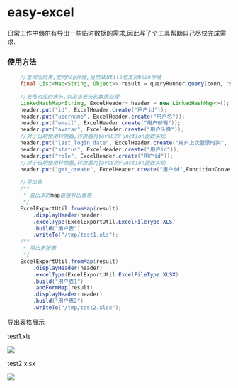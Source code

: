 
# easy-excel

日常工作中偶尔有导出一些临时数据的需求,因此写了个工具帮助自己尽快完成需求.

### 使用方法
```java
    //查询出结果,使用Map存储,当然dbUtils也支持bean存储
    final List<Map<String, Object>> result = queryRunner.query(conn, "select * from user", new MapListHandler());

    //表格对应的表头,以及该表头的数据处理
    LinkedHashMap<String, ExcelHeader> header = new LinkedHashMap<>();
    header.put("id", ExcelHeader.create("用户id"));
    header.put("username", ExcelHeader.create("用户名"));
    header.put("email", ExcelHeader.create("用户邮箱"));
    header.put("avatar", ExcelHeader.create("用户头像"));
    //对于日期使用转换器,转换器为java8的Function函数实现
    header.put("last_login_date", ExcelHeader.create("用户上次登录时间", FuncitionConvertUtil.date2String));
    header.put("status", ExcelHeader.create("用户id"));
    header.put("role", ExcelHeader.create("用户id"));
    //对于日期使用转换器,转换器为java8的Function函数实现
    header.put("gmt_create", ExcelHeader.create("用户id",FuncitionConvertUtil.date2String));

    //导出表
    /**
     * 查出来的map直接导出表格
     */
    ExcelExportUtil.fromMap(result)
        .displayHeader(header)
        .excelType(ExcelExportUtil.ExcelFileType.XLS)
        .build("用户表")
        .writeTo("/tmp/test1.xls");
    /**
     * 导出多张表
     */
    ExcelExportUtil.fromMap(result)
        .displayHeader(header)
        .excelType(ExcelExportUtil.ExcelFileType.XLSX)
        .build("用户表1")
        .andFormMap(result)
        .displayHeader(header)
        .build("用户表2")
        .writeTo("/tmp/test2.xlsx");
```

导出表格展示

test1.xls

![](http://oobu4m7ko.bkt.clouddn.com/1512115263.png?imageMogr2/thumbnail/!100p)

test2.xlsx

![](http://oobu4m7ko.bkt.clouddn.com/1512115321.png?imageMogr2/thumbnail/!100p)

